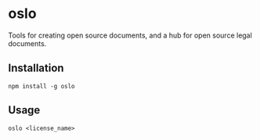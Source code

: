 # oslo
Tools for creating open source documents, and a hub for open source legal documents.

## Installation
```shell
npm install -g oslo
```

## Usage
```
oslo <license_name>
```
